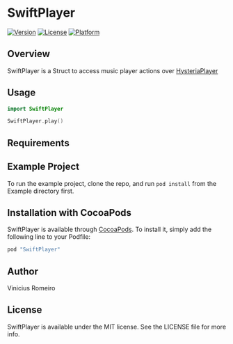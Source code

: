 # SwiftPlayer

[![Version](https://img.shields.io/cocoapods/v/SwiftPlayer.svg?style=flat)](http://cocoapods.org/pods/SwiftPlayer)
[![License](https://img.shields.io/cocoapods/l/SwiftPlayer.svg?style=flat)](http://cocoapods.org/pods/SwiftPlayer)
[![Platform](https://img.shields.io/cocoapods/p/SwiftPlayer.svg?style=flat)](http://cocoapods.org/pods/SwiftPlayer)

## Overview

SwiftPlayer is a Struct to access music player actions over [HysteriaPlayer](https://github.com/StreetVoice/HysteriaPlayer)

## Usage

```swift
import SwiftPlayer

SwiftPlayer.play()
```

## Requirements

## Example Project

To run the example project, clone the repo, and run `pod install` from the Example directory first.

## Installation with CocoaPods

SwiftPlayer is available through [CocoaPods](http://cocoapods.org). To install
it, simply add the following line to your Podfile:

```ruby
pod "SwiftPlayer"
```

## Author

Vinicius Romeiro

## License

SwiftPlayer is available under the MIT license. See the LICENSE file for more info.
